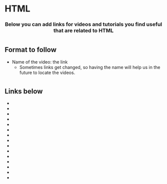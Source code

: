 # HTML

<p align="center">
  <h3 align="center">Below you can add links for videos and tutorials you find useful that are related to HTML</h3></p>

#
## Format to follow
* Name of the video: the link
  * Sometimes links get changed, so having the name will help us in the future to locate the videos. 

#
## Links below

* 
* 
* 
* 
* 
* 
* 
* 
* 
* 
* 
* 
* 
* 
* 

